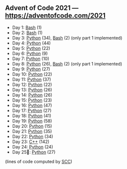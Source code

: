 ## Advent of Code 2021 — https://adventofcode.com/2021

 - Day 1: [Bash](/aoc2021/01/solution.sh) (1)
 - Day 2: [Bash](/aoc2021/02/solution.sh) (1)
 - Day 3: [Python](/aoc2021/03/solution.py) (34), [Bash](/aoc2021/03/solution.sh) (2) (only part 1 implemented)
 - Day 4: [Python](/aoc2021/04/solution.py) (44)
 - Day 5: [Python](/aoc2021/05/solution.py) (22)
 - Day 6: [Python](/aoc2021/06/solution.py) (9)
 - Day 7: [Python](/aoc2021/07/solution.py) (10)
 - Day 8: [Python](/aoc2021/08/solution.py) (26), [Bash](/aoc2021/08/solution.sh) (2) (only part 1 implemented)
 - Day 9: [Python](/aoc2021/09/solution.py) (27)
 - Day 10: [Python](/aoc2021/10/solution.py) (22)
 - Day 11: [Python](/aoc2021/11/solution.py) (37)
 - Day 12: [Python](/aoc2021/12/solution.py) (22)
 - Day 13: [Python](/aoc2021/13/solution.py) (26)
 - Day 14: [Python](/aoc2021/14/solution.py) (26)
 - Day 15: [Python](/aoc2021/15/solution.py) (23)
 - Day 16: [Python](/aoc2021/16/solution.py) (47)
 - Day 17: [Python](/aoc2021/17/solution.py) (27)
 - Day 18: [Python](/aoc2021/18/solution.py) (41)
 - Day 19: [Python](/aoc2021/19/solution.py) (58)
 - Day 20: [Python](/aoc2021/20/solution.py) (15)
 - Day 21: [Python](/aoc2021/21/solution.py) (35)
 - Day 22: [Python](/aoc2021/22/solution.py) (34)
 - Day 23: [C++](/aoc2021/23/solution.cpp) (142)
 - Day 24: [Python](/aoc2021/24/solution.py) (24)
 - Day 25🎅: [Python](/aoc2021/25/solution.py) (27)

(lines of code computed by [SCC](https://github.com/boyter/scc))
